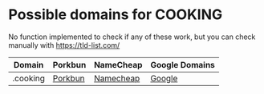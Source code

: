 # Possible domains for COOKING

No function implemented to check if any of these work, but you can check manually with https://tld-list.com/

| Domain | Porkbun | NameCheap | Google Domains |
|---|---|---|---|
| .cooking | [Porkbun](https://porkbun.com/checkout/search?prb=e814663da1&tlds=&idnLanguage=&search=search&q=.cooking) | [Namecheap](https://www.namecheap.com/domains/registration/results/?domain=.cooking) | [Google](https://domains.google.com/registrar/search?searchTerm=.cooking) |
